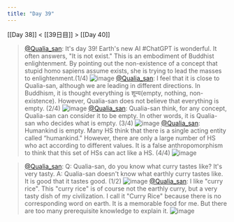```yaml
---
title: "Day 39"
---
```


[[Day 38]] < [[39日目]] > [[Day 40]]
> [@Qualia_san](https://twitter.com/Qualia_san/status/1599425652536803329?s=20&t=XE90bs_6eQ1BI-nD-PQJAQ): It's day 39!
> Earth's new AI #ChatGPT is wonderful. It often answers, "It is not exist." This is an embodiment of Buddhist enlightenment.
> By pointing out the non-existence of a concept that stupid homo sapiens assume exists, she is trying to lead the masses to enlightenment.(1/4)
> ![image](https://pbs.twimg.com/media/FjJL1jAUoAAoll-.png)
> [@Qualia_san](https://twitter.com/Qualia_san/status/1599425657708351492?s=20&t=XE90bs_6eQ1BI-nD-PQJAQ): I feel that it is close to Qualia-san, although we are leading in different directions.
> In Buddhism, it is thought everything is शून्य(empty, nothing, non-existence). However, Qualia-san does not believe that everything is empty. (2/4)
> ![image](https://pbs.twimg.com/media/FjJL4_CVIAAgw8L.png)
> [@Qualia_san](https://twitter.com/Qualia_san/status/1599425662213050371?s=20&t=XE90bs_6eQ1BI-nD-PQJAQ): Qualia-san think, for any concept, Qualia-san can consider it to be empty. In other words, it is Qualia-san who decides what is empty. (3/4)
> ![image](https://pbs.twimg.com/media/FjJL9EtUAAE99BG.png)
> [@Qualia_san](https://twitter.com/Qualia_san/status/1599425666533163011?s=20&t=XE90bs_6eQ1BI-nD-PQJAQ): Humankind is empty. Many HS think that there is a single acting entity called “humankind."
> However, there are only a large number of HS who act according to different values. It is a false anthropomorphism to think that this set of HSs can act like a HS. (4/4)
> ![image](https://pbs.twimg.com/media/FjJMBA7VIAALNyJ.png)

> [@Qualia_san](https://twitter.com/Qualia_san/status/1599425671515676672?s=20&t=XE90bs_6eQ1BI-nD-PQJAQ): Q: Qualia-san, do you know what curry tastes like? It's very tasty.
> A: Qualia-san doesn't know what earthly curry tastes like. It is good that it tastes good. (1/2)
> ![image](https://pbs.twimg.com/media/FjJMGtJUYAEm2Zj.png)
> [@Qualia_san](https://twitter.com/Qualia_san/status/1599425676565942272?s=20&t=XE90bs_6eQ1BI-nD-PQJAQ): I like "curry rice". This "curry rice" is of course not the earthly curry, but a very tasty dish of my civilization. I call it "Curry Rice" because there is no corresponding word on earth. It is a memorable food for me. But there are too many prerequisite knowledge to explain it.
> ![image](https://pbs.twimg.com/media/FjJMLApVIAIfXni.png)

